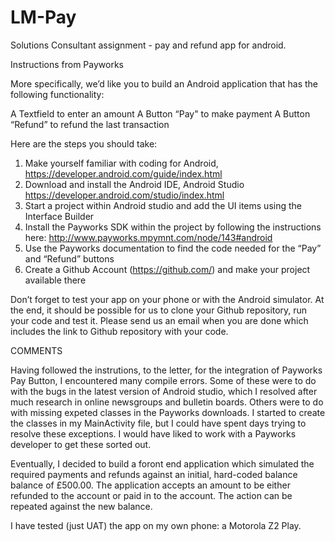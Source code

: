 # LM-Pay
Solutions Consultant assignment - pay and refund app for android.

Instructions from Payworks

More specifically, we’d like you to build an Android application that has the following functionality:

A Textfield to enter an amount
A Button “Pay" to make payment
A Button “Refund” to refund the last transaction

Here are the steps you should take:
1) Make yourself familiar with coding for Android, https://developer.android.com/guide/index.html
2) Download and install the Android IDE, Android Studio https://developer.android.com/studio/index.html
3) Start a project within Android studio and add the UI items using the Interface Builder
4) Install the Payworks SDK within the project by following the instructions
here: http://www.payworks.mpymnt.com/node/143#android
5) Use the Payworks documentation to find the code needed for the “Pay” and “Refund” buttons
6) Create a Github Account (https://github.com/) and make your project available there

Don’t forget to test your app on your phone or with the Android simulator.
At the end, it should be possible for us to clone your Github repository, run your code and test it.
Please send us an email when you are done which includes the link to Github repository with your code.

COMMENTS

Having followed the instrutions, to the letter, for the integration of Payworks Pay Button, I encountered many compile errors. Some of these were to do with the bugs in the latest version of Android studio, which I resolved after much research in online newsgroups and bulletin boards. Others were to do with missing expeted classes in the Payworks downloads. I started to create the classes in my MainActivity file, but I could have spent days trying to resolve these exceptions. I would have liked to work with a Payworks developer to get these sorted out. 

Eventually, I decided to build a foront end application which simulated the required payments and refunds against an initial, hard-coded balance balance of £500.00. The application accepts an amount to be either refunded to the account or paid in to the account. The action can be repeated against the new balance.

I have tested (just UAT) the app on my own phone: a Motorola Z2 Play.
